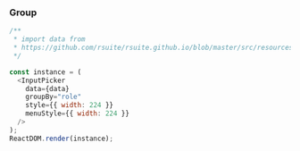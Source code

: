 ### Group

<!--start-code-->

```js
/**
 * import data from
 * https://github.com/rsuite/rsuite.github.io/blob/master/src/resources/data/users.js
 */

const instance = (
  <InputPicker
    data={data}
    groupBy="role"
    style={{ width: 224 }}
    menuStyle={{ width: 224 }}
  />
);
ReactDOM.render(instance);
```

<!--end-code-->
